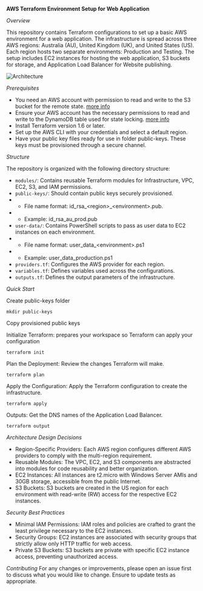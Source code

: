 **AWS Terraform Environment Setup for Web Application**

*Overview*

This repository contains Terraform configurations to set up a basic AWS environment for a web application. The infrastructure is spread across three AWS regions: Australia (AU), United Kingdom (UK), and United States (US). Each region hosts two separate environments: Production and Testing. The setup includes EC2 instances for hosting the web application, S3 buckets for storage, and Application Load Balancer for Website publishing.

![Architecture](https://github.com/matias-gon/infrastructure-deployment/assets/87095214/93fae503-8a6a-4b5e-9495-066cdd4e1e12)

*Prerequisites*
- You need an AWS account with permission to read and write to the S3 bucket for the remote state. [more info](https://developer.hashicorp.com/terraform/language/settings/backends/s3#s3-bucket-permissions)
- Ensure your AWS account has the necessary permissions to read and write to the DynamoDB table used for state locking.  [more info](https://developer.hashicorp.com/terraform/language/settings/backends/s3#dynamodb-table-permissions)
- Install Terraform version 1.6 or later.
- Set up the AWS CLI with your credentials and select a default region.
- Have your public key files ready for use in folder public-keys. These keys must be provisioned through a secure channel.

*Structure*

The repository is organized with the following directory structure:
- `modules/`: Contains reusable Terraform modules for Infrastructure, VPC, EC2, S3, and IAM permissions.
- `public-keys/`: Should contain public keys securely provisioned.
- - File name format: id_rsa_\<region\>_\<environment\>.pub.
- - Example: id_rsa_au_prod.pub
- `user-data/`: Contains PowerShell scripts to pass as user data to EC2 instances on each environment.
- - File name format: user_data_\<environment\>.ps1
- - Example: user_data_production.ps1
- `providers.tf`: Configures the AWS provider for each region.
- `variables.tf`: Defines variables used across the configurations.
- `outputs.tf`: Defines the output parameters of the infrastructure.

*Quick Start*

Create public-keys folder

```
mkdir public-keys
```

Copy provisioned public keys

Initialize Terraform: prepares your workspace so Terraform can apply your configuration

```
terraform init
```

Plan the Deployment: Review the changes Terraform will make.

```
terraform plan
```

Apply the Configuration: Apply the Terraform configuration to create the infrastructure.

```
terraform apply
```

Outputs: Get the DNS names of the Application Load Balancer.

```
terraform output
```

*Architecture Design Decisions*
- Region-Specific Providers: Each AWS region configures different AWS providers to comply with the multi-region requirement.
- Reusable Modules: The VPC, EC2, and S3 components are abstracted into modules for code reusability and better organization.
- EC2 Instances: All instances are t2.micro with Windows Server AMIs and 30GB storage, accessible from the public Internet.
- S3 Buckets: S3 buckets are created in the US region for each environment with read-write (RW) access for the respective EC2 instances.

*Security Best Practices*
- Minimal IAM Permissions: IAM roles and policies are crafted to grant the least privilege necessary to the EC2 instances.
- Security Groups: EC2 instances are associated with security groups that strictly allow only HTTP traffic for web access.
- Private S3 Buckets: S3 buckets are private with specific EC2 instance access, preventing unauthorized access.

*Contributing*
For any changes or improvements, please open an issue first to discuss what you would like to change. Ensure to update tests as appropriate.
